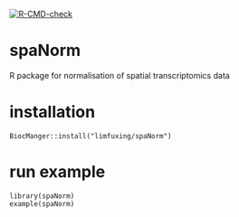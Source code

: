 <!-- badges: start -->
[![R-CMD-check](https://github.com/bhuvad/spaNorm/actions/workflows/R-CMD-check.yaml/badge.svg)](https://github.com/bhuvad/spaNorm/actions/workflows/R-CMD-check.yaml)
<!-- badges: end -->

# spaNorm
R package for normalisation of spatial transcriptomics data

# installation
```{r}
BiocManger::install("limfuxing/spaNorm")
```

# run example
```{r}
library(spaNorm)
example(spaNorm)
```
